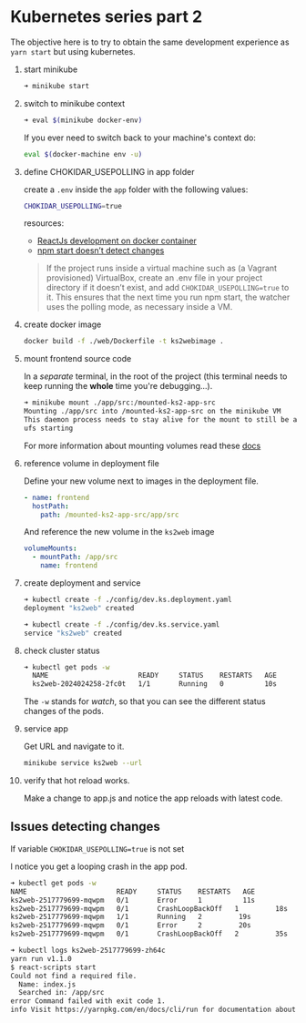 # Kubernetes series part 2

The objective here is to try to obtain the same development experience as `yarn start` but using kubernetes.

1. start minikube

    ```bash
    ➜ minikube start
    ```

1. switch to minikube context

    ```bash
    ➜ eval $(minikube docker-env)
    ```

    If you ever need to switch back to your machine's context do:

    ```bash
    eval $(docker-machine env -u)
    ```

1. define CHOKIDAR_USEPOLLING in app folder

    create a `.env` inside the `app` folder with the following values:

    ```bash
    CHOKIDAR_USEPOLLING=true
    ```

    resources:

    * [ReactJs development on docker container](https://stackoverflow.com/questions/42976296/reactjs-development-on-docker-container/43065210#43065210)
    * [npm start doesn’t detect changes](https://github.com/facebookincubator/create-react-app/blob/master/packages/react-scripts/template/README.md#npm-start-doesnt-detect-changes)

    > If the project runs inside a virtual machine such as (a Vagrant provisioned) VirtualBox, create an .env file in your project directory if it doesn’t exist, and add `CHOKIDAR_USEPOLLING=true` to it. This ensures that the next time you run npm start, the watcher uses the polling mode, as necessary inside a VM.

1. create docker image

    ```bash
    docker build -f ./web/Dockerfile -t ks2webimage .
    ```

1. mount frontend source code

    In a _separate_ terminal, in the root of the project (this terminal needs to keep running the **whole** time you're debugging...).

    ```bash
    ➜ minikube mount ./app/src:/mounted-ks2-app-src
    Mounting ./app/src into /mounted-ks2-app-src on the minikube VM
    This daemon process needs to stay alive for the mount to still be accessible...
    ufs starting
    ```

    For more information about mounting volumes read these [docs](https://github.com/kubernetes/minikube/blob/master/docs/host_folder_mount.md)

1. reference volume in deployment file

    Define your new volume next to images in the deployment file.

    ```yaml
    - name: frontend
      hostPath:
        path: /mounted-ks2-app-src/app/src
    ```

    And reference the new volume in the `ks2web` image

    ```yaml
    volumeMounts:
      - mountPath: /app/src
        name: frontend
    ```

1. create deployment and service

    ```bash
    ➜ kubectl create -f ./config/dev.ks.deployment.yaml
    deployment "ks2web" created

    ➜ kubectl create -f ./config/dev.ks.service.yaml
    service "ks2web" created
    ```

1. check cluster status

    ```bash
    ➜ kubectl get pods -w
      NAME                      READY     STATUS    RESTARTS   AGE
      ks2web-2024024258-2fc0t   1/1       Running   0          10s
    ```

    The `-w` stands for _watch_, so that you can see the different status changes of the pods.

1. service app

    Get URL and navigate to it.

    ```bash
    minikube service ks2web --url
    ```

1. verify that hot reload works.

    Make a change to app.js and notice the app reloads with latest code.

## Issues detecting changes

If variable `CHOKIDAR_USEPOLLING=true` is not set

I notice you get a looping crash in the app pod.

```bash
➜ kubectl get pods -w
NAME                      READY     STATUS    RESTARTS   AGE
ks2web-2517779699-mqwpm   0/1       Error     1          11s
ks2web-2517779699-mqwpm   0/1       CrashLoopBackOff   1         18s
ks2web-2517779699-mqwpm   1/1       Running   2         19s
ks2web-2517779699-mqwpm   0/1       Error     2         20s
ks2web-2517779699-mqwpm   0/1       CrashLoopBackOff   2         35s
```

```bash
➜ kubectl logs ks2web-2517779699-zh64c
yarn run v1.1.0
$ react-scripts start
Could not find a required file.
  Name: index.js
  Searched in: /app/src
error Command failed with exit code 1.
info Visit https://yarnpkg.com/en/docs/cli/run for documentation about this command.
```
